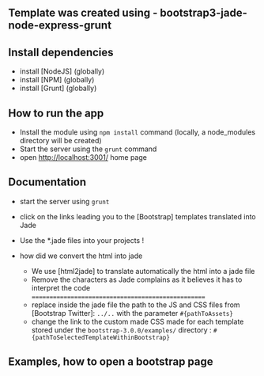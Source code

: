 ## Template was created using - bootstrap3-jade-node-express-grunt

## Install dependencies

+ install [NodeJS] (globally)
+ install [NPM] (globally)
+ install [Grunt] (globally)

## How to run the app

+ Install the module using `npm install` command (locally, a node_modules directory will be created)
+ Start the server using the `grunt` command
+ open [http://localhost:3001/](http://localhost:3001/) home page

## Documentation
+ start the server using `grunt`
+ click on the links leading you to the [Bootstrap] templates translated into Jade
+ Use the *.jade files into your projects !

+ how did we convert the html into jade
    + We use [html2jade] to translate automatically the html into a jade file
    + Remove the characters as Jade complains as it believes it has to interpret the code  `=================================================`
    + replace inside the jade file the path to the JS and CSS files from [Bootstrap Twitter]:  `../..` with the parameter `#{pathToAssets}`
    + change the link to the custom made CSS made for each template stored under the `bootstrap-3.0.0/examples/` directory :  `#{pathToSelectedTemplateWithinBootstrap}`

## Examples, how to open a bootstrap page

